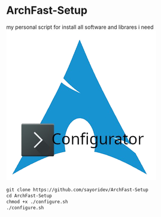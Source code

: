 # ArchFast-Setup
my personal script for install all software and librares i need
![alt text](image/logo.png)

```
git clone https://github.com/sayoridev/ArchFast-Setup
cd ArchFast-Setup
chmod +x ./configure.sh
./configure.sh
```
